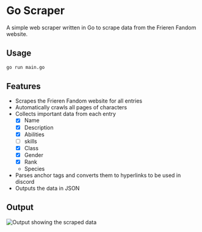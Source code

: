 # Go Scraper
A simple web scraper written in Go to scrape data from the Frieren Fandom website.

## Usage

```bash
go run main.go
```

## Features
- Scrapes the Frieren Fandom website for all entries
- Automatically crawls all pages of characters
- Collects important data from each entry
    - [x] Name
    - [x] Description
    - [x] Abilities
    - [ ] skills
    - [x] Class
    - [x] Gender
    - [x] Rank
    - Species
- Parses anchor tags and converts them to hyperlinks to be used in discord
- Outputs the data in JSON

## Output

![Output showing the scraped data](assets/data_preview.gif)
